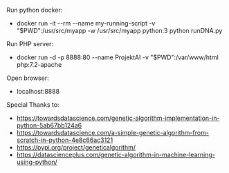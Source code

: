 Run python docker:
- docker run -it --rm --name my-running-script -v "$PWD":/usr/src/myapp -w /usr/src/myapp python:3 python runDNA.py


Run PHP server:
- docker run -d -p 8888:80 --name ProjektAI -v "$PWD":/var/www/html php:7.2-apache

Open browser:
- localhost:8888


Special Thanks to:
- https://towardsdatascience.com/genetic-algorithm-implementation-in-python-5ab67bb124a6
- https://towardsdatascience.com/a-simple-genetic-algorithm-from-scratch-in-python-4e8c66ac3121
- https://pypi.org/project/geneticalgorithm/
- https://datascienceplus.com/genetic-algorithm-in-machine-learning-using-python/
